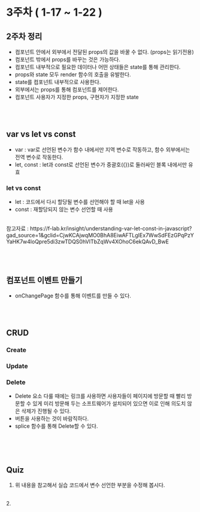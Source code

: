 # 3주차 ( 1-17 ~ 1-22 )
## 2주차 정리
- 컴포넌트 안에서 외부에서 전달된 props의 값을 바꿀 수 없다. (props는 읽기전용)
- 컴포넌트 밖에서 props를 바꾸는 것은 가능하다.
- 컴포넌트 내부적으로 필요한 데이터나 어떤 상태들은 state를 통해 관리한다.
- props와 state 모두 render 함수의 호출을 유발한다.
- state를 컴포넌트 내부적으로 사용한다.
- 외부에서는 props를 통해 컴포넌트를 제어한다.
- 컴포넌트 사용자가 지정한 props, 구현자가 지정한 state
  
<br><br>
## var vs let vs const
- var : var로 선언된 변수가 함수 내에서만 지역 변수로 작동하고, 함수 외부에서는 전역 변수로 작동한다.
- let, const :   let과 const로 선언된 변수가 중괄호({})로 둘러싸인 블록 내에서만 유효
### let vs const
- let : 코드에서 다시 할당될 변수를 선언해야 할 때 let을 사용
- const : 재할당되지 않는 변수 선언할 때 사용
<br>
참고자료 : https://f-lab.kr/insight/understanding-var-let-const-in-javascript?gad_source=1&gclid=CjwKCAjwqMO0BhA8EiwAFTLgIEx7WwSdFEzGPqPzYYaHK7w4loQpre5di3zwTDQS0hVITbZqWv4XOhoC6ekQAvD_BwE

<br><br>
## 컴포넌트 이벤트 만들기
- onChangePage 함수를 통해 이벤트를 만들 수 있다.

<br><br>
## CRUD
### Create
### Update
### Delete
- Delete 요소 다룰 때에는 링크를 사용하면 사용자들이 페이지에 방문할 때 빨리 방문할 수 있게 미리 방문해 두는 소프트웨어가 설치되어 있으면 이로 인해 의도치 않은 삭제가 진행될 수 있다.
- 버튼을 사용하는 것이 바람직하다.
- splice 함수를 통해 Delete할 수 있다.

<br><br><br>
## Quiz
1. 위 내용을 참고해서 실습 코드에서 변수 선언한 부분을 수정해 봅시다.
<br>
2. 
